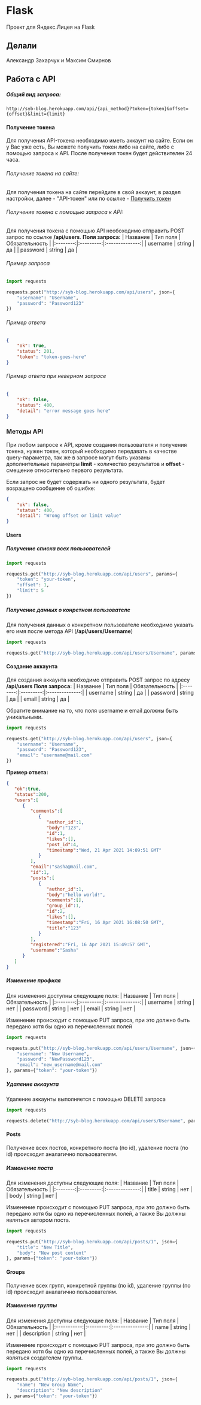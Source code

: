 # Flask

Проект для Яндекс.Лицея на Flask

## Делали

Александр Захарчук и Максим Смирнов

## Работа с АPI

##### Общий вид запроса:
```
http://syb-blog.herokuapp.com/api/{api_method}?token={token}&offset={offset}&limit={limit}
```
#### Получение токена
Для получения API-токена необходимо иметь аккаунт на сайте. Если он у Вас уже есть, Вы можете получить токен либо на сайте, либо с помощью запроса к API. После получения токен будет действителен 24 часа.
###### Получение токена на сайте:
Для получения токена на сайте перейдите в свой аккаунт, в раздел настройки,  далее - "API-токен" или по ссылке - [Получить токен](http://syb-blog.herokuapp.com/token)
###### Получение токена с помощью запроса к API:
Для получения токена с помощью API необоходимо отправить POST запрос по ссылке **/api/users**.
**Поля запроса:**
| Название | Тип поля  | Обязательность |
|:--------:|:---------:|:--------------:|
| username |  string   |        да      |
| password |  string   |        да      |

###### Пример запроса
```python
import requests

requests.post("http://syb-blog.herokuapp.com/api/users", json={
    "username": "Username",
    "password": "Password123"
})
```
###### Пример ответа
```json
{
    "ok": true,
    "status": 201,
    "token": "token-goes-here"
}
```

###### Пример ответа при неверном запросе
```json
{
    "ok": false,
    "status": 400,
    "detail": "error message goes here"
}
```

### Методы API
При любом запросе к API, кроме создания пользователя и получения токена, нужен токен, который необходимо передавать в качестве query-параметра, так же в запросе могут быть указаны дополнительные параметры **limit** - количество результатов и **offset** - смещение относительно первого результата.

Если запрос не будет содержать ни одного результата, будет возращено сообщение об ошибке:
```json
{
    "ok": false,
    "status": 400,
    "detail": "Wrong offset or limit value"
}
```
#### Users
##### Получение списка всех пользователей
```python
import requests

requests.get("http://syb-blog.herokuapp.com/api/users", params={
    "token": "your-token",
    "offset": 1,
    "limit": 5
})
```
##### Получение данных о конретном пользователе
Для получения данных о конкретном пользователе необходимо указать его имя после метода API (**/api/users/Username**)
```python
import requests

requests.get("http://syb-blog.herokuapp.com/api/users/Username", params={"token": "your-token"})
```
#### Создание аккаунта
Для создания аккаунта необходимо отправить POST запрос по адресу **/api/users**
**Поля запроса:**
| Название | Тип поля  | Обязательность |
|:--------:|:---------:|:--------------:|
| username |  string   |        да      |
| password |  string   |        да      |
|   email  |  string   |        да      |

Обратите внимание на то, что поля username и email должны быть уникальными.
```python
import requests

requests.get("http://syb-blog.herokuapp.com/api/users", json={
    "username": "Username",
    "password": "Password123",
    "email": "username@mail.com"
})
```
**Пример ответа:**
```json
{
   "ok":true,
   "status":200,
   "users":[
      {
         "comments":[
            {
               "author_id":1,
               "body":"123",
               "id":1,
               "likes":[],
               "post_id":4,
               "timestamp":"Wed, 21 Apr 2021 14:09:51 GMT"
            }
         ],
         "email":"sasha@mail.com",
         "id":1,
         "posts":[
            {
               "author_id":1,
               "body":"hello world!",
               "comments":[],
               "group_id":1,
               "id":2,
               "likes":[],
               "timestamp":"Fri, 16 Apr 2021 16:08:50 GMT",
               "title":"123"
            }
         ],
         "registered":"Fri, 16 Apr 2021 15:49:57 GMT",
         "username":"Sasha"
      }
   ]
}
```
##### Изменение профиля
Для изменения доступны следующие поля:
| Название | Тип поля  | Обязательность |
|:--------:|:---------:|:--------------:|
| username |  string   |       нет      |
| password |  string   |       нет      |
|   email  |  string   |       нет      |

Изменение происходит с помощью PUT запроса, при это должно быть передано хотя бы одно из перечисленных полей
```python
import requests

requests.put("http://syb-blog.herokuapp.com/api/users/Username", json={
    "username": "New Username",
    "password": "NewPassword123",
    "email": "new_username@mail.com"
}, params={"token": "your-token"})
```
##### Удаление аккаунта
Удаление аккаунты выполняется с помощью DELETE запроса
```python
import requests

requests.delete("http://syb-blog.herokuapp.com/api/users/Username", params={"token": "your-token"})
```
#### Posts
Получение всех постов, конкретного поста (по id), удаление поста (по id) происходит аналагично пользователям.
##### Изменение поста
Для изменения доступны следующие поля:
| Название | Тип поля  | Обязательность |
|:--------:|:---------:|:--------------:|
|   title  |  string   |       нет      |
|   body   |  string   |       нет      |

Изменение происходит с помощью PUT запроса, при это должно быть передано хотя бы одно из перечисленных полей, а также Вы должны являться автором поста.
```python
import requests

requests.put("http://syb-blog.herokuapp.com/api/posts/1", json={
    "title": "New Title",
    "body": "New post content"
}, params={"token": "your-token"})
```
#### Groups
Получение всех групп, конкретной группы (по id), удаление группы (по id) происходит аналагично пользователям.
##### Изменение группы
Для изменения доступны следующие поля:
|  Название   | Тип поля  | Обязательность |
|:-----------:|:---------:|:--------------:|
|    name     |  string   |       нет      |
| description |  string   |       нет      |

Изменение происходит с помощью PUT запроса, при это должно быть передано хотя бы одно из перечисленных полей, а также Вы должны являться создателем группы.
```python
import requests

requests.put("http://syb-blog.herokuapp.com/api/posts/1", json={
    "name": "New Group Name",
    "description": "New description"
}, params={"token": "your-token"})
```
